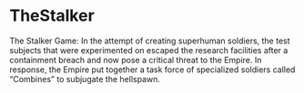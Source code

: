 # TheStalker
The Stalker Game: In the attempt of creating superhuman soldiers, the test subjects that were experimented on escaped the research facilities after a containment breach and now pose a critical threat to the Empire. In response, the Empire put together a task force of specialized soldiers called “Combines” to subjugate the hellspawn.
